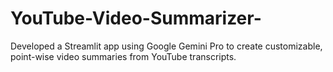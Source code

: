 # YouTube-Video-Summarizer-
Developed a Streamlit app using Google Gemini Pro to create customizable, point-wise video summaries from YouTube transcripts.
